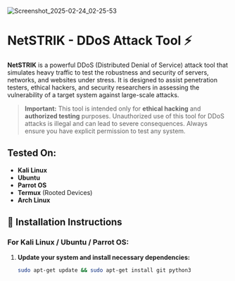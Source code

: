 ![Screenshot_2025-02-24_02-25-53](https://github.com/user-attachments/assets/5c09180c-6d4e-4de5-837b-50482f226bd3)

# **NetSTRIK - DDoS Attack Tool** ⚡

**NetSTRIK** is a powerful DDoS (Distributed Denial of Service) attack tool that simulates heavy traffic to test the robustness and security of servers, networks, and websites under stress. It is designed to assist penetration testers, ethical hackers, and security researchers in assessing the vulnerability of a target system against large-scale attacks.

> **Important:** This tool is intended only for **ethical hacking** and **authorized testing** purposes. Unauthorized use of this tool for DDoS attacks is illegal and can lead to severe consequences. Always ensure you have explicit permission to test any system.

## **Tested On:**
- **Kali Linux**
- **Ubuntu**
- **Parrot OS**
- **Termux** (Rooted Devices)
- **Arch Linux**

## **🚀 Installation Instructions**

### **For Kali Linux / Ubuntu / Parrot OS:**

1. **Update your system and install necessary dependencies:**
   ```bash
   sudo apt-get update && sudo apt-get install git python3
